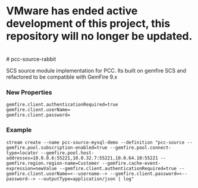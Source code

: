<h1> VMware has ended active development of this project, this repository will no longer be updated.</h1><br># pcc-source-rabbit

SCS source module implementation for PCC. Its built on gemfire SCS and refactored to be compatible with GemFire 9.x

### New Properties

```
gemfire.client.authenticationRequired=true
gemfire.client.userName=
gemfire.client.password=
```

### Example

```
stream create --name pcc-source-mysql-demo --definition "pcc-source --gemfire.pool.subscription-enabled=true --gemfire.pool.connect-type=locator --gemfire.pool.host-addresses=10.0.0.6:55221,10.0.32.7:55221,10.0.64.10:55221 --gemfire.region.region-name=Customer --gemfire.cache-event-expression=newValue --gemfire.client.authenticationRequired=true --gemfire.client.userName=<--username--> --gemfire.client.password=<--password--> --outputType=application/json | log"
```




